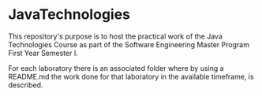 # JavaTechnologies

This repository's purpose is to host the practical work of the Java Technologies Course as part of the Software Engineering Master Program First Year Semester I.

For each laboratory there is an associated folder where by using a README.md the work done for that laboratory in the available timeframe, is described.

